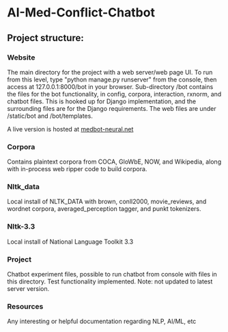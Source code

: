 # AI-Med-Conflict-Chatbot

## Project structure:


### Website


The main directory for the project with a web server/web page UI. To run from this level, type "python manage.py runserver" from the console, then access at 127.0.0.1:8000/bot in your browser.
Sub-directory /bot contains the files for the bot functionality, in config, corpora, interaction, rxnorm, and chatbot files. This is hooked up for Django implementation, and the surrounding files
are for the Django requirements. The web files are under /static/bot and /bot/templates. 

A live version is hosted at [medbot-neural.net](medbot-neural.net)

### Corpora


Contains plaintext corpora from COCA, GloWbE, NOW, and Wikipedia, along with in-process web ripper code to build corpora.


### Nltk_data


Local install of NLTK_DATA with brown, conll2000, movie_reviews, and wordnet corpora, averaged_perception tagger, and punkt tokenizers.


### Nltk-3.3


Local install of National Language Toolkit 3.3


### Project


Chatbot experiment files, possible to run chatbot from console with files in this directory. Test functionality implemented. Note: not updated to latest server version.


### Resources


Any interesting or helpful documentation regarding NLP, AI/ML, etc

